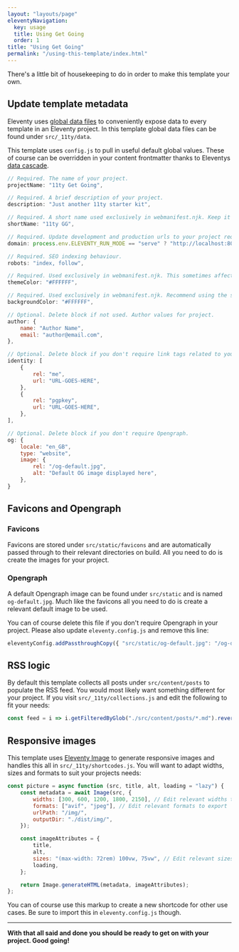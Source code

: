 ```yaml
---
layout: "layouts/page"
eleventyNavigation:
  key: usage
  title: Using Get Going
  order: 1
title: "Using Get Going"
permalink: "/using-this-template/index.html"
---
```


There's a little bit of housekeeping to do in order to make this template your own.

## Update template metadata
Eleventy uses [global data files](https://www.11ty.dev/docs/data-global/) to conveniently expose data to every template in an Eleventy project. In this template global data files can be found under `src/_11ty/data`. 

This template uses `config.js` to pull in useful default global values. These of course can be overridden in your content frontmatter thanks to Eleventys [data cascade](https://www.11ty.dev/docs/data-cascade/).

```js
// Required. The name of your project.
projectName: "11ty Get Going", 

// Required. A brief description of your project.
description: "Just another 11ty starter kit", 

// Required. A short name used exclusively in webmanifest.njk. Keep it under 12 characters to minimize the possibility of truncation. Can be safely deleted if you delete webmanifest.njk.
shortName: "11ty GG", 

// Required. Update development and production urls to your project requirements.
domain: process.env.ELEVENTY_RUN_MODE == "serve" ? "http://localhost:8080" : "https://example.com", 

// Required. SEO indexing behaviour.
robots: "index, follow",

// Required. Used exclusively in webmanifest.njk. This sometimes affects how an OS displays your site. Can be safely deleted if you delete webmanifest.njk.
themeColor: "#FFFFFF",

// Required. Used exclusively in webmanifest.njk. Recommend using the same value as body background color in your CSS. Can be safely deleted if you delete webmanifest.njk.
backgroundColor: "#FFFFFF", 

// Optional. Delete block if not used. Author values for project.
author: {
	name: "Author Name", 
	email: "author@email.com", 
},

// Optional. Delete block if you don't require link tags related to your idenity. Duplicate as many objects as you need!
identity: [
	{
		rel: "me",
		url: "URL-GOES-HERE",
	},
	{
		rel: "pgpkey",
		url: "URL-GOES-HERE",
	},
],

// Optional. Delete block if you don't require Opengraph.
og: {
	locale: "en_GB",
	type: "website",
	image: {
		rel: "/og-default.jpg",
		alt: "Default OG image displayed here",
	},
}
```

## Favicons and Opengraph

### Favicons
Favicons are stored under `src/static/favicons` and are automatically passed through to their relevant directories on build. All you need to do is create the images for your project.

### Opengraph
A default Opengraph image can be found under `src/static` and is named `og-default.jpg`. Much like the favicons all you need to do is create a relevant default image to be used. 

You can of course delete this file if you don't require Opengraph in your project. Please also update `eleventy.config.js` and remove this line: 

```js
eleventyConfig.addPassthroughCopy({ "src/static/og-default.jpg": "/og-default.jpg" });
```

## RSS logic
By default this template collects all posts under `src/content/posts` to populate the RSS feed. You would most likely want something different for your project. If you visit `src/_11ty/collections.js` and edit the following to fit your needs: 

```js
const feed = i => i.getFilteredByGlob("./src/content/posts/*.md").reverse();
```

## Responsive images
This template uses [Eleventy Image](https://www.11ty.dev/docs/plugins/image/) to generate responsive images and handles this all in `src/_11ty/shortcodes.js`. You will want to adapt widths, sizes and formats to suit your projects needs:

```js
const picture = async function (src, title, alt, loading = "lazy") {
	const metadata = await Image(src, {
		widths: [300, 600, 1200, 1800, 2150], // Edit relevant widths to export
		formats: ["avif", "jpeg"], // Edit relevant formats to export
		urlPath: "/img/",
		outputDir: "./dist/img/",
	});

	const imageAttributes = {
		title,
		alt,
		sizes: "(max-width: 72rem) 100vw, 75vw", // Edit relevant sizes based on your responsive layout
		loading,
	};

	return Image.generateHTML(metadata, imageAttributes);
};
```
You can of course use this markup to create a new shortcode for other use cases. Be sure to import this in `eleventy.config.js` though.

---

**With that all said and done you should be ready to get on with your project. Good going!**